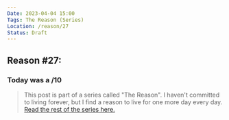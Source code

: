 ```yaml
---
Date: 2023-04-04 15:00
Tags: The Reason (Series)
Location: /reason/27
Status: Draft
---
```


## Reason #27:

### Today was a /10

>This post is part of a series called "The Reason". I haven't committed to living forever, but I find a reason to live for one more day every day. [Read the rest of the series here.](/reason/)
